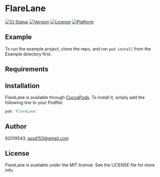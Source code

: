 # FlareLane

[![CI Status](https://img.shields.io/travis/62019543/FlareLane.svg?style=flat)](https://travis-ci.org/62019543/FlareLane)
[![Version](https://img.shields.io/cocoapods/v/FlareLane.svg?style=flat)](https://cocoapods.org/pods/FlareLane)
[![License](https://img.shields.io/cocoapods/l/FlareLane.svg?style=flat)](https://cocoapods.org/pods/FlareLane)
[![Platform](https://img.shields.io/cocoapods/p/FlareLane.svg?style=flat)](https://cocoapods.org/pods/FlareLane)

## Example

To run the example project, clone the repo, and run `pod install` from the Example directory first.

## Requirements

## Installation

FlareLane is available through [CocoaPods](https://cocoapods.org). To install
it, simply add the following line to your Podfile:

```ruby
pod 'FlareLane'
```

## Author

62019543, asxd153@gmail.com

## License

FlareLane is available under the MIT license. See the LICENSE file for more info.
